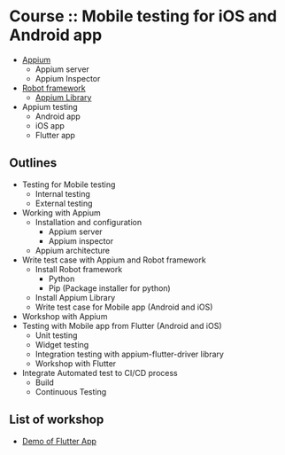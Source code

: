 # Course :: Mobile testing for iOS and Android app
* [Appium](https://appium.io/)
  * Appium server
  * Appium Inspector 
* [Robot framework](https://robotframework.org/)
  * [Appium Library](https://github.com/serhatbolsu/robotframework-appiumlibrary)
* Appium testing
  * Android app
  * iOS app
  * Flutter app 
 
## Outlines
* Testing for Mobile testing
  * Internal testing
  * External testing
* Working with Appium
  * Installation and configuration
    * Appium server
    * Appium inspector
  * Appium architecture
* Write test case with Appium and Robot framework
  * Install Robot framework
    * Python
    * Pip (Package installer for python)
  * Install Appium Library
  * Write test case for Mobile app (Android and iOS)
* Workshop with Appium
* Testing with Mobile app from Flutter  (Android and iOS)
  * Unit testing
  * Widget testing
  * Integration testing with appium-flutter-driver library
  * Workshop with Flutter
* Integrate Automated test to CI/CD process
  * Build
  * Continuous Testing

## List of workshop
* [Demo of Flutter App](https://github.com/up1/demo-flutter)

